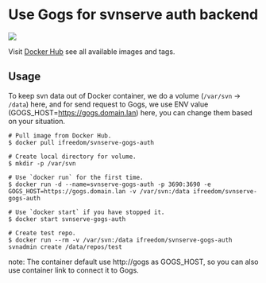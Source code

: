 # Use Gogs for svnserve auth backend

[![](https://images.microbadger.com/badges/image/ifreedom/svnserve-gogs-auth.svg)](https://microbadger.com/images/ifreedom/svnserve-gogs-auth "Get your own image badge on microbadger.com")

Visit [Docker Hub](https://hub.docker.com/r/ifreedom/svnserve-gogs-auth/) see all available images and tags.

## Usage

To keep svn data out of Docker container, we do a volume (`/var/svn` -> `/data`) here, and for send request to Gogs, we use ENV value (GOGS_HOST=https://gogs.domain.lan) here, you can change them based on your situation.

```
# Pull image from Docker Hub.
$ docker pull ifreedom/svnserve-gogs-auth

# Create local directory for volume.
$ mkdir -p /var/svn

# Use `docker run` for the first time.
$ docker run -d --name=svnserve-gogs-auth -p 3690:3690 -e GOGS_HOST=https://gogs.domain.lan -v /var/svn:/data ifreedom/svnserve-gogs-auth

# Use `docker start` if you have stopped it.
$ docker start svnserve-gogs-auth

# Create test repo.
$ docker run --rm -v /var/svn:/data ifreedom/svnserve-gogs-auth svnadmin create /data/repos/test
```

note: The container default use http://gogs as GOGS_HOST, so you can also use container link to connect it to Gogs.
